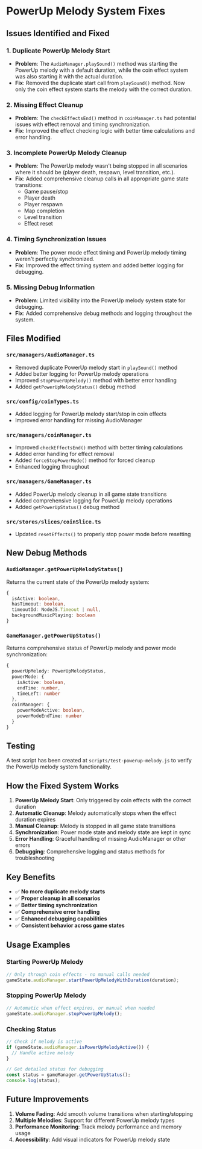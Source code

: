 # PowerUp Melody System Fixes

## Issues Identified and Fixed

### 1. **Duplicate PowerUp Melody Start**
- **Problem**: The `AudioManager.playSound()` method was starting the PowerUp melody with a default duration, while the coin effect system was also starting it with the actual duration.
- **Fix**: Removed the duplicate start call from `playSound()` method. Now only the coin effect system starts the melody with the correct duration.

### 2. **Missing Effect Cleanup**
- **Problem**: The `checkEffectsEnd()` method in `coinManager.ts` had potential issues with effect removal and timing synchronization.
- **Fix**: Improved the effect checking logic with better time calculations and error handling.

### 3. **Incomplete PowerUp Melody Cleanup**
- **Problem**: The PowerUp melody wasn't being stopped in all scenarios where it should be (player death, respawn, level transition, etc.).
- **Fix**: Added comprehensive cleanup calls in all appropriate game state transitions:
  - Game pause/stop
  - Player death
  - Player respawn
  - Map completion
  - Level transition
  - Effect reset

### 4. **Timing Synchronization Issues**
- **Problem**: The power mode effect timing and PowerUp melody timing weren't perfectly synchronized.
- **Fix**: Improved the effect timing system and added better logging for debugging.

### 5. **Missing Debug Information**
- **Problem**: Limited visibility into the PowerUp melody system state for debugging.
- **Fix**: Added comprehensive debug methods and logging throughout the system.

## Files Modified

### `src/managers/AudioManager.ts`
- Removed duplicate PowerUp melody start in `playSound()` method
- Added better logging for PowerUp melody operations
- Improved `stopPowerUpMelody()` method with better error handling
- Added `getPowerUpMelodyStatus()` debug method

### `src/config/coinTypes.ts`
- Added logging for PowerUp melody start/stop in coin effects
- Improved error handling for missing AudioManager

### `src/managers/coinManager.ts`
- Improved `checkEffectsEnd()` method with better timing calculations
- Added error handling for effect removal
- Added `forceStopPowerMode()` method for forced cleanup
- Enhanced logging throughout

### `src/managers/GameManager.ts`
- Added PowerUp melody cleanup in all game state transitions
- Added comprehensive logging for PowerUp melody operations
- Added `getPowerUpStatus()` debug method

### `src/stores/slices/coinSlice.ts`
- Updated `resetEffects()` to properly stop power mode before resetting

## New Debug Methods

### `AudioManager.getPowerUpMelodyStatus()`
Returns the current state of the PowerUp melody system:
```typescript
{
  isActive: boolean,
  hasTimeout: boolean,
  timeoutId: NodeJS.Timeout | null,
  backgroundMusicPlaying: boolean
}
```

### `GameManager.getPowerUpStatus()`
Returns comprehensive status of PowerUp melody and power mode synchronization:
```typescript
{
  powerUpMelody: PowerUpMelodyStatus,
  powerMode: {
    isActive: boolean,
    endTime: number,
    timeLeft: number
  },
  coinManager: {
    powerModeActive: boolean,
    powerModeEndTime: number
  }
}
```

## Testing

A test script has been created at `scripts/test-powerup-melody.js` to verify the PowerUp melody system functionality.

## How the Fixed System Works

1. **PowerUp Melody Start**: Only triggered by coin effects with the correct duration
2. **Automatic Cleanup**: Melody automatically stops when the effect duration expires
3. **Manual Cleanup**: Melody is stopped in all game state transitions
4. **Synchronization**: Power mode state and melody state are kept in sync
5. **Error Handling**: Graceful handling of missing AudioManager or other errors
6. **Debugging**: Comprehensive logging and status methods for troubleshooting

## Key Benefits

- ✅ **No more duplicate melody starts**
- ✅ **Proper cleanup in all scenarios**
- ✅ **Better timing synchronization**
- ✅ **Comprehensive error handling**
- ✅ **Enhanced debugging capabilities**
- ✅ **Consistent behavior across game states**

## Usage Examples

### Starting PowerUp Melody
```typescript
// Only through coin effects - no manual calls needed
gameState.audioManager.startPowerUpMelodyWithDuration(duration);
```

### Stopping PowerUp Melody
```typescript
// Automatic when effect expires, or manual when needed
gameState.audioManager.stopPowerUpMelody();
```

### Checking Status
```typescript
// Check if melody is active
if (gameState.audioManager.isPowerUpMelodyActive()) {
  // Handle active melody
}

// Get detailed status for debugging
const status = gameManager.getPowerUpStatus();
console.log(status);
```

## Future Improvements

1. **Volume Fading**: Add smooth volume transitions when starting/stopping
2. **Multiple Melodies**: Support for different PowerUp melody types
3. **Performance Monitoring**: Track melody performance and memory usage
4. **Accessibility**: Add visual indicators for PowerUp melody state 